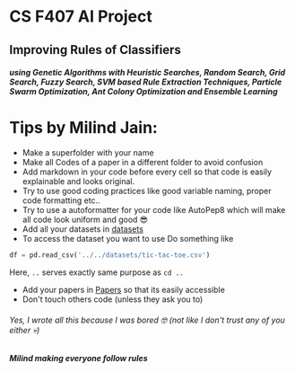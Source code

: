 # CS F407 AI Project 

## Improving Rules of Classifiers 
##### using Genetic Algorithms with Heuristic Searches, Random Search, Grid Search, Fuzzy Search, SVM based Rule Extraction Techniques, Particle Swarm Optimization, Ant Colony Optimization and Ensemble Learning


# Tips by Milind Jain:
- Make a superfolder with your name
- Make all Codes of a paper in a different folder to avoid confusion
- Add markdown in your code before every cell so that code is easily explainable and looks original.
- Try to use good coding practices like good variable naming, proper code formatting etc..
- Try to use a autoformatter for your code like AutoPep8 which will make all code look uniform and good :sunglasses:
- Add all your datasets in  [datasets](./datasets)
- To access the dataset you want to use
Do something like 
```py
df = pd.read_csv('../../datasets/tic-tac-toe.csv')
```
Here, `..` serves exactly same purpose as `cd ..`
- Add your papers in [Papers](./Papers/) so that its easily accessible
- Don't touch others code (unless they ask you to)




###### Yes, I wrote all this because I was bored :nerd_face: (not like I don't trust any of you either :skull:) 
##### Milind making everyone follow rules
